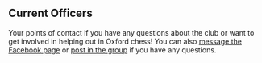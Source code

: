## Current Officers

Your points of contact if you have any questions about the club or want to get involved in helping out in Oxford chess! You can also [message the Facebook page](https://m.me/oxfordunichess) or [post in the group](https://www.facebook.com/groups/oxford.chess.club/) if you have any questions.

<data-table src="committee2020.json">